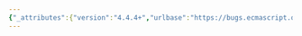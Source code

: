 ```yaml
---
{"_attributes":{"version":"4.4.4+","urlbase":"https://bugs.ecmascript.org/","maintainer":"dherman@mozilla.com"},"bug":{"bug_id":3623,"creation_ts":"2015-01-23 14:14:00 -0800","short_desc":"12.3.5.1 Evaluation: Unnecessary IsConstructor checks","delta_ts":"2015-02-02 18:39:03 -0800","product":"Draft for 6th Edition","component":"technical issue","version":"Rev 31: January 15, 2015 Draft","rep_platform":"All","op_sys":"All","bug_status":"RESOLVED","resolution":"FIXED","priority":"Normal","bug_severity":"normal","everconfirmed":true,"reporter":{"uid":"andrebargull","name":"André Bargull"},"assigned_to":{"uid":"allen","name":"Allen Wirfs-Brock"},"long_desc":[{"commentid":11634,"comment_count":0,"who":{"uid":"andrebargull","name":"André Bargull"},"bug_when":"2015-01-23 14:14:55 -0800","thetext":"12.3.5.1 Runtime Semantics: Evaluation\n\nMemberExpression : NewSuper Arguments\n- step 7\n\n\nNewExpression : NewSuper\n- step 6\n\n\nThe IsConstructor checks is not needed, cf. GetSuperConstructor."},{"commentid":11701,"comment_count":1,"who":{"uid":"allen","name":"Allen Wirfs-Brock"},"bug_when":"2015-01-23 16:54:06 -0800","thetext":"fixed in rev32 editor's draft"},{"commentid":12029,"comment_count":2,"who":{"uid":"allen","name":"Allen Wirfs-Brock"},"bug_when":"2015-02-02 18:39:03 -0800","thetext":"fixed in rev32 draft"}]}}
---
```

